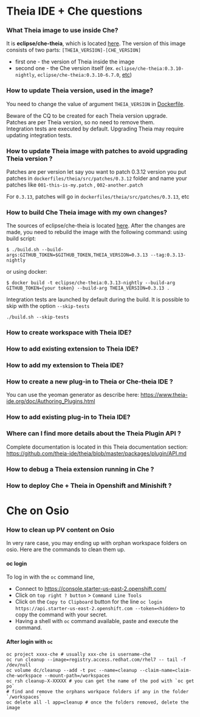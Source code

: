 # Theia IDE + Che questions

### What Theia image to use inside Che?

It is **eclipse/che-theia**, which is located [here](https://hub.docker.com/r/eclipse/che-theia/).
The version of this image consists of two parts: 
`[THEIA_VERSION]-[CHE_VERSION]`
- first one - the version of Theia inside the image
- second one - the Che version itself (ex. `eclipse/che-theia:0.3.10-nightly`, `eclipse/che-theia:0.3.10-6.7.0`, [etc](https://hub.docker.com/r/eclipse/che-theia/tags/)) 
 

### How to update Theia version, used in the image?

You need to change the value of argument `THEIA_VERSION` in [Dockerfile](https://github.com/eclipse/che/blob/master/dockerfiles/theia/Dockerfile).

Beware of the CQ to be created for each Theia version upgrade.<br/>
Patches are per Theia version, so no need to remove them.<br/>
Integration tests are executed by default. Upgrading Theia may require updating integration tests.

### How to update Theia image with patches to avoid upgrading Theia version ?
Patches are per version
let say you want to patch 0.3.12 version
you put patches in `dockerfiles/theia/src/patches/0.3.12` folder and name your patches like `001-this-is-my.patch` , `002-another.patch`

For `0.3.13`, patches will go in `dockerfiles/theia/src/patches/0.3.13`, etc

### How to build Che Theia image with my own changes?

The sources of eclipse/che-theia is located [here](https://github.com/eclipse/che/tree/master/dockerfiles/theia).
After the changes are made, you need to rebuild the image with the following command:
using build script:
```
$ ./build.sh --build-args:GITHUB_TOKEN=$GITHUB_TOKEN,THEIA_VERSION=0.3.13 --tag:0.3.13-nightly
```
or using docker:

```
$ docker build -t eclipse/che-theia:0.3.13-nightly --build-arg GITHUB_TOKEN={your token} --build-arg THEIA_VERSION=0.3.13 .
```

Integration tests are launched by default during the build. It is possible to skip with the option `--skip-tests`

```
./build.sh --skip-tests
```

### How to create workspace with Theia IDE?

### How to add existing extension to Theia IDE?

### How to add my extension to Theia IDE?

### How to create a new plug-in to Theia or Che-theia IDE ?
You can use the yeoman generator as describe here: https://www.theia-ide.org/doc/Authoring_Plugins.html

### How to add existing plug-in to Theia IDE?

### Where can I find more details about the Theia Plugin API ?
Complete documentation is located in this Theia documentation section: https://github.com/theia-ide/theia/blob/master/packages/plugin/API.md

### How to debug a Theia extension running in Che ?

### How to deploy Che + Theia in Openshift and Minishift ?

# Che on Osio
### How to clean up PV content on Osio
In very rare case, you may ending up with orphan workspace folders on osio. Here are the commands to clean them up.
#### oc login
To log in with the `oc` command line,
- Connect to https://console.starter-us-east-2.openshift.com/
- Click on `top right ? button` > `Command Line Tools`
- Click on the `Copy to Clipboard` button for the line `oc login https://api.starter-us-east-2.openshift.com --token=<hidden>` to copy the command with your secret.
- Having a shell with `oc` command available, paste and execute the command.

#### After login with `oc`
```
oc project xxxx-che # usually xxx-che is username-che
oc run cleanup --image=registry.access.redhat.com/rhel7 -- tail -f /dev/null
oc volume dc/cleanup --add -t pvc --name=cleanup --claim-name=claim-che-workspace --mount-path=/workspaces
oc rsh cleanup-X-XXXXX # you can get the name of the pod with `oc get po`
# find and remove the orphans workpace folders if any in the folder `/workspaces`
oc delete all -l app=cleanup # once the folders removed, delete the image
```